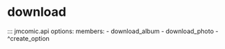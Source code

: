 # download

::: jmcomic.api
    options:
      members:
      - download_album
      - download_photo
      - ^create_option
